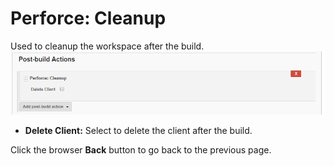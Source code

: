 ﻿
# Perforce: Cleanup
Used to cleanup the workspace after the build. 
![Perforce: Cleanup Review](docs/images/postbuildcleanup.png)

- **Delete Client:** Select  to delete the client after the build.  

Click the browser **Back** button to go back to the previous page. 
